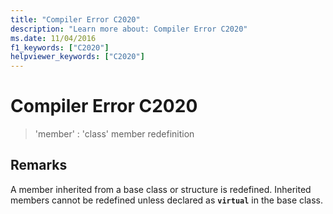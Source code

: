 ```yaml
---
title: "Compiler Error C2020"
description: "Learn more about: Compiler Error C2020"
ms.date: 11/04/2016
f1_keywords: ["C2020"]
helpviewer_keywords: ["C2020"]
---
```

# Compiler Error C2020

> 'member' : 'class' member redefinition

## Remarks

A member inherited from a base class or structure is redefined. Inherited members cannot be redefined unless declared as **`virtual`** in the base class.
